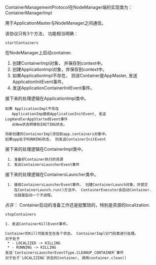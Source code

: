 ContainerManagementProtocol在NodeManager端的实现类为： ContainerManagerImpl

用于ApplicationMaster与NodeManager之间通信。

该协议只有3个方法， 功能相当明确：

`startContainers`
  
  在NodeManager上启动container.
  1. 创建ContainerImpl对象， 并保存到context中。
  2. 创建ApplicationImpl对象，并保存到context中。
  3. 如果ApplicationImpl不存在， 则该Container是AppMaster, 发送ApplicationInitEvent事件。
  4. 发送ApplicationContainerInitEvent事件。
  
  
  接下来的处理逻辑在ApplicationImpl类中。
  
    如果 ApplicationImpl不存在
       ApplicationImp接收ApplicationInitEvent, 发送LogHandlerAppStartedEvent事件
       从New状态转移到INITING状态。
  
    将新创建的ContainerImpl添加到app.containers对象中。
    如果app处于RUNNING状态， 则发送ContainerInitEvent
  
  
  接下来的处理逻辑在ContainerImpl类中。
     
     1. 准备好Container执行的资源
     2. 发出ContainersLauncherEvent事件
  
  接下来的处理逻辑在ContainersLauncher类中。
     
     1. 接收ContainersLauncherEvent事件。 创建ContainerLaunch对象，并提交
        在ContainerLaunch.run()方法中， ContainerExecutor会启动Container.
        也就是启动一个子进程。

  点评： Container启动的准备工作还是挺繁琐的，特别是资源的localization.
  

`stopContainers`
  
    1. 发送ContainerKillEvent事件。
    
    Container的Kill可能发生在各个状态。 ContainerImpl分门别类进行处理。
    对于处于
     * - LOCALIZED -> KILLING
     * - RUNNING -> KILLING
    发送`ContainersLauncherEventType.CLEANUP_CONTAINER`事件
    对于处于`LOCALIZING`状态的Container, 调用container.clean()  

  
  